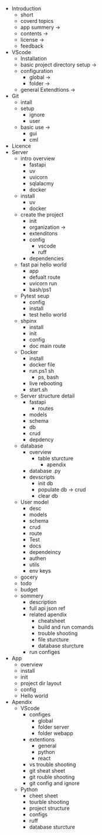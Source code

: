 - Introduction
	- short
	- coverd topics
	- app summery ->
	- contents ->
	- license ->
	- feedback
- VScode
	- Installation
	- basic project directory setup ->
	- configuration
		- global ->
		- folder ->
	- general Extendtions ->
- Git
	- intall
	- setup
		- ignore
		- user
	- basic use ->
		- gui
		- cml
- Licence
- Server
	- intro overview
		- fastapi
		- uv
		- uvicorn
		- sqlalacmy
		- docker
	- install
		- uv
		- docker
	- create the project
		- init
		- organization ->
		- extenditons
		- config
			- vscode
			- ruff
		- dependencies
	- fast pai hello world
		- app
		- defualt route
		- uvicorn run
		- bash/ps1
	- Pytest seup
		- config
		- install
		- test hello world
	- shpinx 
		- install 
		- init
		- config
		- doc main route
	- Docker
		- install
		- docker file
		- run.ps1 sh
			- ps, bash
		- live rebooting 
		- start.sh
	- Server structure detail
		- fastapi
			- routes
		- models
		- schema
		- db
		- crud
		- depdency
	- database
		- overview 
			- table sturcture
				- apendix
		- database .py
		- devscripts
			- init db
			- populate db -> crud
			- clear db
	- User model
		- desc
		- models
		- schema
		- crud
		- route
		- Test
		- docs
		- dependeincy 
		- authen 
		- utils
		- env keys
	- gocery
	- todo
	- budget
	- sommery
		- description
		- full api json ref
		- related apendix
			- cheatsheet
			- build and run comands
			- trouble shooting
			- file sturcture 
			- database sturcture
		- run configes
- App
	- overview
	- install
	- init
	- project dir layout
	- config
	- Hello world
- Apendix
	- VScode
		- configes
			- global
			- folder server
			- folder webapp
		- extentions
			- general
			- python
			- react
		- vs trouble shooting
		- git sheat sheet
		- git rouble shooting
		- git config and ignore
	- Python
		- cheet sheet
		- tourble shooting
		- project structure
		- configs
		- ruff
		- database sturcture